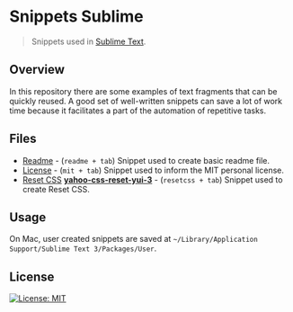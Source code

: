 # Snippets Sublime
> Snippets used in [Sublime Text](https://www.sublimetext.com/).

## Overview
In this repository there are some examples of text fragments that can be quickly reused. A good set of well-written snippets can save a lot of work time because it facilitates a part of the automation of repetitive tasks.

## Files
- [Readme](snippet-readme.sublime-snippet) - (`readme + tab`) Snippet used to create basic readme file.
- [License](snippet-license.sublime-snippet) - (`mit + tab`) Snippet used to inform the MIT personal license.
- [Reset CSS](snippet-resetcss.sublime-snippet) [**yahoo-css-reset-yui-3**](http://cssreset.com/scripts/yahoo-css-reset-yui-3) - (`resetcss + tab`) Snippet used to create Reset CSS.

## Usage
On Mac, user created snippets are saved at `~/Library/Application Support/Sublime Text 3/Packages/User`.

## License
[![License: MIT](https://img.shields.io/badge/License-MIT-blue.svg)](../LICENSE)
